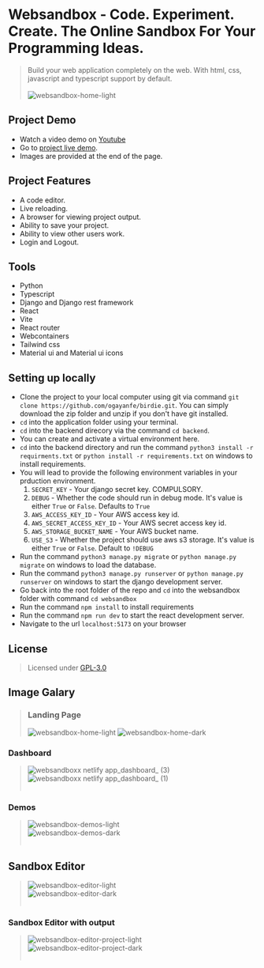 # Websandbox - Code. Experiment. Create. The Online Sandbox For Your Programming Ideas.<br/>
> Build your web application completely on the web. With html, css, javascript and typescript support by default.<br/><br/>
![websandbox-home-light](https://github.com/ogayanfe/websandbox/assets/95624629/c2a48e84-1dc1-4f0c-83c5-7bbb6e40eb73)

## Project Demo
* Watch a video demo on <a href="https://www.youtube.com/watch?v=mwFe1FtTL7o" target="_blank">Youtube</a>
*  Go to <a href="https://websandboxx.netlify.app" target="_blank">project live demo</a>. 
* Images are provided at the end of the page.<br/>

## Project Features
- A code editor.
- Live reloading.
- A browser for viewing project output.
- Ability to save your project.
- Ability to view other users work.
- Login and Logout.

## Tools 
- Python
- Typescript
- Django and Django rest framework
- React
- Vite
- React router
- Webcontainers
- Tailwind css
- Material ui and Material ui icons

## Setting up locally
- Clone the project to your local computer using git via command `git clone https://github.com/ogayanfe/birdie.git`. You can simply download the zip folder and unzip if you don't have git installed.
- `cd` into the application folder using your terminal.
-  `cd` into the backend direcory via the command `cd backend`.
- You can create and activate a virtual environment here.
- `cd` into the backend directory and run the command `python3 install -r requirments.txt` or `python install -r requirements.txt` on windows to install requirements.
- You will lead to provide the following environment variables in your prduction environment.
  1. `SECRET_KEY` - Your django secret key. COMPULSORY. 
  2. `DEBUG` - Whether the code should run in debug mode. It's value is either `True` or `False`. Defaults to `True`
  3. `AWS_ACCESS_KEY_ID` - Your AWS access key id.
  4. `AWS_SECRET_ACCESS_KEY_ID` - Your AWS secret access key id.
  5. `AWS_STORAGE_BUCKET_NAME` - Your AWS bucket name.
  6. `USE_S3` - Whether the project should use aws s3 storage. It's value is either `True` or `False`. Default to `!DEBUG`
- Run the command `python3 manage.py migrate` or `python manage.py migrate` on windows to load the database. 
- Run the command `python3 manage.py runserver` or `python manage.py runserver` on windows to start the django development server. 
- Go back into the root folder of the repo and  `cd` into the websandbox folder with command `cd websandbox`
- Run the command `npm install` to install requirements
- Run the command `npm run dev` to start the react development server. 
- Navigate to the url `localhost:5173` on your browser

## License 
> Licensed under <a href='https://github.com/ogayanfe/websandbox?tab=GPL-3.0-1-ov-file#GPL-3.0-1-ov-file'>GPL-3.0</a>

## Image Galary
> ### Landing Page
>![websandbox-home-light](https://github.com/ogayanfe/websandbox/assets/95624629/c2a48e84-1dc1-4f0c-83c5-7bbb6e40eb73)
>![websandbox-home-dark](https://github.com/ogayanfe/websandbox/assets/95624629/faa16e44-e6f9-4774-b893-3fc676f830f0)

### Dashboard 
> ![websandboxx netlify app_dashboard_ (3)](https://github.com/ogayanfe/websandbox/assets/95624629/86b866b5-b5a5-472b-8dc6-4404dd630398) <br/>
> ![websandboxx netlify app_dashboard_ (1)](https://github.com/ogayanfe/websandbox/assets/95624629/9c67f93e-4286-4bb6-8fcb-3bbcc4a0c05e) <br/><br/>

### Demos
> ![websandbox-demos-light](https://github.com/ogayanfe/websandbox/assets/95624629/45d9ce62-7c07-4f78-94a0-fd48e327c1c1) <br/>
> ![websandbox-demos-dark](https://github.com/ogayanfe/websandbox/assets/95624629/8b0969ce-b1ce-4d3d-ab2e-8b71450b209a)<br/><br/>

## Sandbox Editor
> ![websandbox-editor-light](https://github.com/ogayanfe/websandbox/assets/95624629/f631f5cc-492c-4e7f-afb1-6a9e655a6efd)<br/>
> ![websandbox-editor-dark](https://github.com/ogayanfe/websandbox/assets/95624629/d4ea3636-0a74-4d67-9f71-6903b7640ff1)<br/><br/>

### Sandbox Editor with output
> ![websandbox-editor-project-light](https://github.com/ogayanfe/websandbox/assets/95624629/49ef34d6-3ded-4ebf-a732-42ca73358df7)<br/>
> ![websandbox-editor-project-dark](https://github.com/ogayanfe/websandbox/assets/95624629/4c8d638d-b951-4316-835d-ce8decb54bc4)<br/><br/>

